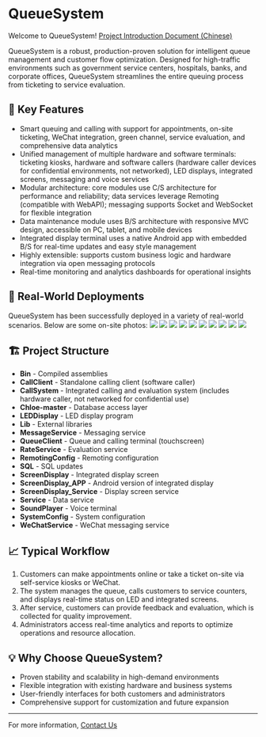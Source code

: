# QueueSystem

Welcome to QueueSystem!
[Project Introduction Document (Chinese)](https://github.com/chen365409389/QueueSystem/blob/master/Doc/%E6%8E%92%E9%98%9F%E5%8F%96%E5%8F%B7%E7%B3%BB%E7%BB%9F%E5%9F%B9%E8%AE%AD%E8%B5%84%E6%96%99.pdf)

QueueSystem is a robust, production-proven solution for intelligent queue management and customer flow optimization. Designed for high-traffic environments such as government service centers, hospitals, banks, and corporate offices, QueueSystem streamlines the entire queuing process from ticketing to service evaluation.

## 🌟 Key Features
- Smart queuing and calling with support for appointments, on-site ticketing, WeChat integration, green channel, service evaluation, and comprehensive data analytics
- Unified management of multiple hardware and software terminals: ticketing kiosks, hardware and software callers (hardware caller devices for confidential environments, not networked), LED displays, integrated screens, messaging and voice services
- Modular architecture: core modules use C/S architecture for performance and reliability; data services leverage Remoting (compatible with WebAPI); messaging supports Socket and WebSocket for flexible integration
- Data maintenance module uses B/S architecture with responsive MVC design, accessible on PC, tablet, and mobile devices
- Integrated display terminal uses a native Android app with embedded B/S for real-time updates and easy style management
- Highly extensible: supports custom business logic and hardware integration via open messaging protocols
- Real-time monitoring and analytics dashboards for operational insights

## 📸 Real-World Deployments
QueueSystem has been successfully deployed in a variety of real-world scenarios. Below are some on-site photos:
![](https://github.com/chen365409389/QueueSystem/blob/master/Img/1.jpg)
![](https://github.com/chen365409389/QueueSystem/blob/master/Img/2.jpg)
![](https://github.com/chen365409389/QueueSystem/blob/master/Img/3.jpg)
![](https://github.com/chen365409389/QueueSystem/blob/master/Img/4.jpg)
![](https://github.com/chen365409389/QueueSystem/blob/master/Img/5.jpg)
![](https://github.com/chen365409389/QueueSystem/blob/master/Img/WeChat.png)
![](https://github.com/chen365409389/QueueSystem/blob/master/Img/9.jpg)
![](https://github.com/chen365409389/QueueSystem/blob/master/Img/6.jpg)
![](https://github.com/chen365409389/QueueSystem/blob/master/Img/7.jpg)
![](https://github.com/chen365409389/QueueSystem/blob/master/Img/8.jpg)

## 🏗️ Project Structure
- **Bin** - Compiled assemblies
- **CallClient** - Standalone calling client (software caller)
- **CallSystem** - Integrated calling and evaluation system (includes hardware caller, not networked for confidential use)
- **Chloe-master** - Database access layer
- **LEDDisplay** - LED display program
- **Lib** - External libraries
- **MessageService** - Messaging service
- **QueueClient** - Queue and calling terminal (touchscreen)
- **RateService** - Evaluation service
- **RemotingConfig** - Remoting configuration
- **SQL** - SQL updates
- **ScreenDisplay** - Integrated display screen
- **ScreenDisplay_APP** - Android version of integrated display
- **ScreenDisplay_Service** - Display screen service
- **Service** - Data service
- **SoundPlayer** - Voice terminal
- **SystemConfig** - System configuration
- **WeChatService** - WeChat messaging service

## 📈 Typical Workflow
1. Customers can make appointments online or take a ticket on-site via self-service kiosks or WeChat.
2. The system manages the queue, calls customers to service counters, and displays real-time status on LED and integrated screens.
3. After service, customers can provide feedback and evaluation, which is collected for quality improvement.
4. Administrators access real-time analytics and reports to optimize operations and resource allocation.

## 💡 Why Choose QueueSystem?
- Proven stability and scalability in high-demand environments
- Flexible integration with existing hardware and business systems
- User-friendly interfaces for both customers and administrators
- Comprehensive support for customization and future expansion

---
For more information, [Contact Us](http://host.eastasia.cloudapp.azure.com)
